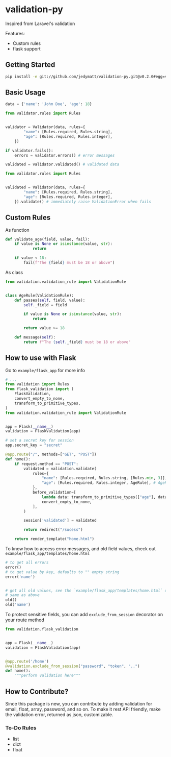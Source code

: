# validation-py

Inspired from Laravel's validation

Features:
- Custom rules
-  flask support


## Getting Started


```sh
pip install -e git://github.com/jedymatt/validation-py.git@v0.2.0#egg=validation-py
```


## Basic Usage

```py
data = {'name': 'John Doe', 'age': 18}
```

```py
from validator.rules import Rules


validator = Validator(data, rules={
        "name": [Rules.required, Rules.string],
        "age": [Rules.required, Rules.integer],
    })

if validator.fails():
    errors = validator.errors() # error messages

validated = validator.validated() # validated data

```

```py
from validator.rules import Rules


validated = Validator(data, rules={
        "name": [Rules.required, Rules.string],
        "age": [Rules.required, Rules.integer],
    }).validate() # immediately raise ValidationError when fails 

```


## Custom Rules

As function

```py
def validate_age(field, value, fail):
    if value is None or isinstance(value, str):
            return

    if value < 18:
        fail(f"The {field} must be 18 or above")

```

As class

```py
from validation.validation_rule import ValidationRule


class AgeRule(ValidationRule):
    def passes(self, field, value):
        self._field = field

        if value is None or isinstance(value, str):
            return

        return value >= 18

    def message(self):
        return f"The {self._field} must be 18 or above"
```


## How to use with Flask

Go to `example/flask_app` for more info

```py
# ...
from validation import Rules
from flask_validation import (
    FlaskValidation,
    convert_empty_to_none,
    transform_to_primitive_types,
)
from validation.validation_rule import ValidationRule


app = Flask(__name__)
validation = FlaskValidation(app)

# set a secret key for session
app.secret_key = "secret" 

@app.route("/", methods=["GET", "POST"])
def home():
    if request.method == "POST":
        validated = validation.validate(
            rules={
                "name": [Rules.required, Rules.string, [Rules.min, 3]],
                "age": [Rules.required, Rules.integer, AgeRule], # AgeRule is a custom Rule class
            },
            before_validation=[
                lambda data: transform_to_primitive_types(["age"], data, int),
                convert_empty_to_none,
            ],
        )

        session['validated'] = validated

        return redirect("/sucess")

    return render_template("home.html")
```

To know how to access error messages, and old field values, check out `example/flask_app/templates/home.html`
```py
# to get all errors
error()
# to get value by key, defaults to "" empty string
error('name')


# get all old values, see the `example/flask_app/templates/home.html` on its uses
# same as above
old()
old('name')
```

To protect sensitive fields, you can add `exclude_from_session` decorator on your route method
```py
from validation.flask_validation


app = Flask(__name__)
validation = FlaskValidation(app)


@app.route('/home')
@validation.exclude_from_session("password", "token", "..")
def home():
    """perform validation here"""
```

## How to Contribute?

Since this package is new, you can contribute by adding validation for email, float, array, password, and so on. To make it rest API friendly, make the validation error, returned as json, customizable.


### To-Do Rules

- list
- dict
- float
